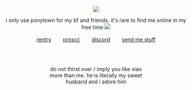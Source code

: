 <p align="center"
  
![](https://komarev.com/ghpvc/?username=deviqnt&color=E1D1DE&label=nara)

<p align="center">
  i only use ponytown for my bf and friends. it's rare to find me online in my free time
<img src="https://file.garden/ZtttMuQF4zKolxd7/aranara"/>
</p>
<p align="center"
  
[rentry](https://rentry.co/deviqnt)  　　[prnscc](https://pronouns.cc/@deviqnt)  　　[discord](https://discordlookup.com/user/601029140149174272)  　　[send me stuff](https://deviqntask.straw.page/)

</p>
<br>
<br>
<p align="center">
do not thirst over / imply you like xiao
  <br>
  more than me. he is literally my sweet
  <br>
 husband and i adore him
</p>
